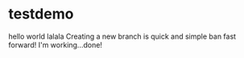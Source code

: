 # testdemo
hello world
lalala
Creating a new branch is quick and simple
ban fast forward!
I'm working...done!